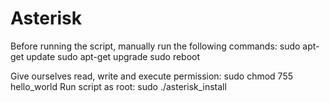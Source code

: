 # Asterisk
Before running the script, manually run the following commands:
sudo apt-get update
sudo apt-get upgrade
sudo reboot

Give ourselves read, write and execute permission:
sudo chmod 755 hello_world
Run script as root:
sudo ./asterisk_install
